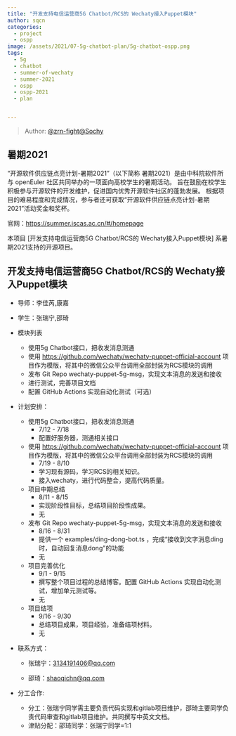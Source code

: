 ```yaml
---
title: "开发支持电信运营商5G Chatbot/RCS的 Wechaty接入Puppet模块"
author: sqcn
categories:
  - project
  - ospp
image: /assets/2021/07-5g-chatbot-plan/5g-chatbot-ospp.png
tags:
  - 5g
  - chatbot
  - summer-of-wechaty
  - summer-2021
  - ospp
  - ospp-2021
  - plan


---
```


> Author: [@zrn-fight](https://github.com/zrn-fight)[@Sochy](https://github.com/sqcn)

## 暑期2021

“开源软件供应链点亮计划-暑期2021”（以下简称 暑期2021）是由中科院软件所与 openEuler 社区共同举办的一项面向高校学生的暑期活动。 旨在鼓励在校学生积极参与开源软件的开发维护，促进国内优秀开源软件社区的蓬勃发展。 根据项目的难易程度和完成情况，参与者还可获取“开源软件供应链点亮计划-暑期2021”活动奖金和奖杯。

官网：<https://summer.iscas.ac.cn/#/homepage>

本项目 [开发支持电信运营商5G Chatbot/RCS的 Wechaty接入Puppet模块] 系暑期2021支持的开源项目。

## 开发支持电信运营商5G Chatbot/RCS的 Wechaty接入Puppet模块

- 导师：李佳芮,康嘉

- 学生：张瑞宁,邵琦

- 模块列表 

  - 使用5g Chatbot接口，把收发消息测通 
  - 使用 https://github.com/wechaty/wechaty-puppet-official-account 项目作为模版，将其中的微信公众平台调用全部封装为RCS模块的调用 
  - 发布 Git Repo wechaty-puppet-5g-msg，实现文本消息的发送和接收 
  - 进行测试，完善项目文档
  - 配置 GitHub Actions 实现自动化测试（可选）

- 计划安排：

  - 使用5g Chatbot接口，把收发消息测通 
    - 7/12 - 7/18 
    - 配置好服务器，测通相关接口 
  - 使用 https://github.com/wechaty/wechaty-puppet-official-account 项目作为模版，将其中的微信公众平台调用全部封装为RCS模块的调用 
    - 7/19 - 8/10
    - 学习现有源码，学习RCS的相关知识。
    - 接入wechaty，进行代码整合，提高代码质量。
  - 项目中期总结
    - 8/11 - 8/15
    - 实现阶段性目标，总结项目阶段性成果。
    - 无
  - 发布 Git Repo wechaty-puppet-5g-msg，实现文本消息的发送和接收
    - 8/16 - 8/31
    - 提供一个 examples/ding-dong-bot.ts ，完成“接收到文字消息ding时，自动回复消息dong"的功能
    - 无
  - 项目完善优化
    - 9/1 - 9/15
    - 撰写整个项目过程的总结博客。配置 GitHub Actions 实现自动化测试，增加单元测试等。
    - 无
  - 项目结项
    - 9/16 - 9/30
    - 总结项目成果，项目经验，准备结项材料。
    - 无

- 联系方式：

  - 张瑞宁：3134191406@qq.com

  - 邵琦：shaoqichn@qq.com

- 分工合作:

  - 分工：张瑞宁同学需主要负责代码实现和gitlab项目维护，邵琦主要同学负责代码审查和gitlab项目维护。共同撰写中英文文档。
  - 津贴分配：邵琦同学：张瑞宁同学=1:1
